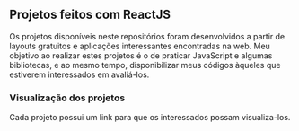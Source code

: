 ## Projetos feitos com ReactJS
Os projetos disponíveis neste repositórios foram desenvolvidos a partir de layouts gratuitos e aplicações interessantes encontradas na web.
Meu objetivo ao realizar estes projetos é o de praticar JavaScript e algumas bibliotecas, e ao mesmo tempo, disponibilizar meus códigos àqueles que estiverem interessados em avaliá-los.

### Visualização dos projetos
Cada projeto possui um link para que os interessados possam visualiza-los.

